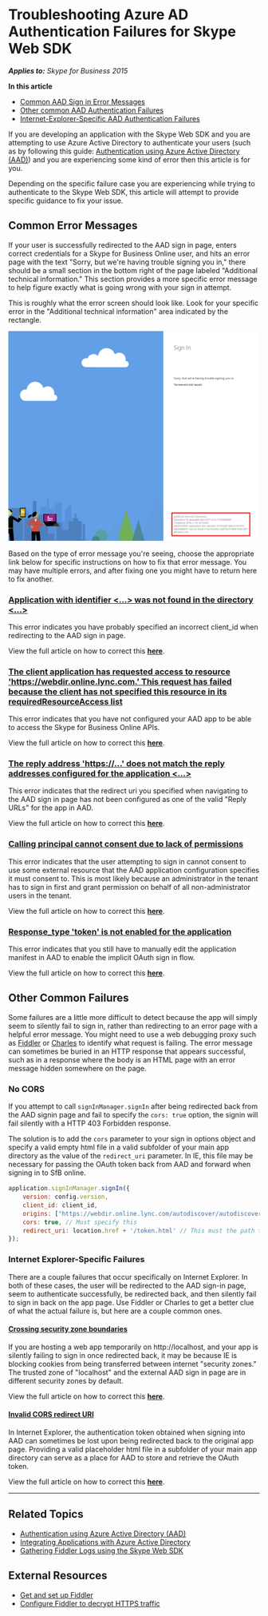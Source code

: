 # Troubleshooting Azure AD Authentication Failures for Skype Web SDK

_**Applies to:** Skype for Business 2015_

**In this article**
- [Common AAD Sign in Error Messages](#error-messages)
- [Other common AAD Authentication Failures](#other-failures)
- [Internet-Explorer-Specific AAD Authentication Failures](#IE-specific)

If you are developing an application with the Skype Web SDK and you are attempting to use Azure Active Directory to authenticate your users (such as by following this guide:  [Authentication using Azure Active Directory (AAD)](../../PTAuthAzureAD.md)) and you are experiencing some kind of error then this article is for you.

Depending on the specific failure case you are experiencing while trying to authenticate to the Skype Web SDK, this article will attempt to provide specific guidance to fix your issue. 

<a name="error-messages"></a>
## Common Error Messages

If your user is successfully redirected to the AAD sign in page, enters correct credentials for a Skype for Business Online user, and hits an error page with the text "Sorry, but we're having trouble signing you in," there should be a small section in the bottom right of the page labeled "Additional technical information." This section provides a more specific error message to help figure exactly what is going wrong with your sign in attempt.

This is roughly what the error screen should look like. Look for your specific error in the "Additional technical information" area indicated by the rectangle.

![AAD sign in error](../../../images/troubleshooting/auth/AdditionalTechnicalInfo.PNG)

Based on the type of error message you're seeing, choose the appropriate link below for specific instructions on how to fix that error message. You may have multiple errors, and after fixing one you might have to return here to fix another.

### [Application with identifier <...> was not found in the directory <...>](./AADAuth-ClientID.md)

This error indicates you have probably specified an incorrect client_id when redirecting to the AAD sign in page.

View the full article on how to correct this [**here**](./AADAuth-ClientID.md).

### [The client application has requested access to resource 'https://webdir.online.lync.com.' This request has failed because the client has not specified this resource in its requiredResourceAccess list](./AADAuth-DelegatePermissions.md)

This error indicates that you have not configured your AAD app to be able to access the Skype for Business Online APIs.

View the full article on how to correct this [**here**](./AADAuth-DelegatePermissions.md).

### [The reply address 'https://...' does not match the reply addresses configured for the application <...>](./AADAuth-ReplyURLs.md)

This error indicates that the redirect uri you specified when navigating to the AAD sign in page has not been configured as one of the valid "Reply URLs" for the app in AAD.

View the full article on how to correct this [**here**](./AADAuth-ReplyURLs.md).

### [Calling principal cannot consent due to lack of permissions](./AADAuth-AdminConsent.md)

This error indicates that the user attempting to sign in cannot consent to use some external resource that the AAD application configuration specifies it must consent to. This is most likely because an administrator in the tenant has to sign in first and grant permission on behalf of all non-administrator users in the tenant.

View the full article on how to correct this [**here**](./AADAuth-AdminConsent.md).

### [Response_type 'token' is not enabled for the application](./AADAuth-EnableImplicitOAuth.md)

This error indicates that you still have to manually edit the application manifest in AAD to enable the implicit OAuth sign in flow.

View the full article on how to correct this [**here**](./AADAuth-EnableImplicitOAuth.md).

<a name="other-failures"></a>
## Other Common Failures

Some failures are a little more difficult to detect because the app will simply seem to silently fail to sign in, rather than redirecting to an error page with a helpful error message. You might need to use a web debugging proxy such as [Fiddler](http://www.telerik.com/fiddler) or [Charles](https://www.charlesproxy.com/) to identify what request is failing. The error message can sometimes be buried in an HTTP response that appears successful, such as in a response where the body is an HTML page with an error message hidden somewhere on the page.

### No CORS

If you attempt to call `signInManager.signIn` after being redirected back from the AAD signin page and fail to specify the `cors: true` option, the signin will fail silently with a HTTP 403 Forbidden response.

The solution is to add the `cors` parameter to your sign in options object and specify a valid empty html file in a valid subfolder of your main app directory as the value of the `redirect_uri` parameter. In IE, this file may be necessary for passing the OAuth token back from AAD and forward when signing in to SfB online.

``` js
application.signInManager.signIn({
    version: config.version,
    client_id: client_id,
    origins: ["https://webdir.online.lync.com/autodiscover/autodiscoverservice.svc/root"],
    cors: true, // Must specify this
    redirect_uri: location.href + '/token.html' // This must the path to a valid empty HTML file
});
```

<a name="IE-specific"></a>
### Internet Explorer-Specific Failures

There are a couple failures that occur specifically on Internet Explorer. In both of these cases, the user will be redirected to the AAD sign-in page, seem to authenticate successfully, be redirected back, and then silently fail to sign in back on the app page. Use Fiddler or Charles to get a better clue of what the actual failure is, but here are a couple common ones.

#### [Crossing security zone boundaries](./AADAuth-IESecurityZones.md)

If you are hosting a web app temporarily on http://localhost, and your app is silently failing to sign in once redirected back, it may be because IE is blocking cookies from being transferred between internet "security zones." The trusted zone of "localhost" and the external AAD sign in page are in different security zones by default.

View the full article on how to correct this [**here**](./AADAuth-IESecurityZones.md).

#### [Invalid CORS redirect URI](./AAdAuth-IECORSRedirectURI.md)

In Internet Explorer, the authentication token obtained when signing into AAD can sometimes be lost upon being redirected back to the original app page. Providing a valid placeholder html file in a subfolder of your main app directory can serve as a place for AAD to store and retrieve the OAuth token.

View the full article on how to correct this [**here**](./AADAuth-IECORSRedirectURI.md).

---

<a name="related-topics"></a>
## Related Topics

- [Authentication using Azure Active Directory (AAD)](../../PTAuthAzureAD.md)
- [Integrating Applications with Azure Active Directory](https://docs.microsoft.com/en-us/azure/active-directory/active-directory-integrating-applications)
- [Gathering Fiddler Logs using the Skype Web SDK](../gatheringLogs/GatherLogs.md#other-logs)

## External Resources

- [Get and set up Fiddler](http://docs.telerik.com/fiddler/Configure-Fiddler/Tasks/InstallFiddler)
- [Configure Fiddler to decrypt HTTPS traffic](http://docs.telerik.com/fiddler/Configure-Fiddler/Tasks/DecryptHTTPS)
